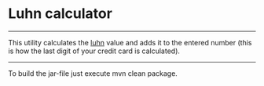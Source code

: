 # Luhn calculator

----
This utility calculates the <a href="https://en.wikipedia.org/wiki/Luhn_algorithm">luhn</a> value and adds it to the entered number (this is how the last digit of your credit card is calculated).

----
To build the jar-file just execute mvn clean package.
